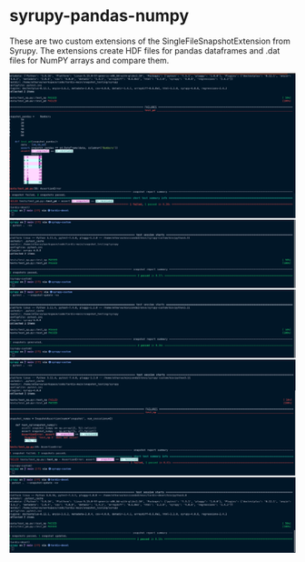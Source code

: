 # syrupy-pandas-numpy

These are two custom extensions of the SingleFileSnapshotExtension from Syrupy.
The extensions create HDF files for pandas dataframes and .dat files for NumPY arrays and compare them.

![](https://github.com/atharva-2001/syrupy-pandas-numpy/blob/f8b51c3e046e403adfe56e0b2339af3f952a0b64/images/pandas-error.png)
![](https://github.com/atharva-2001/syrupy-pandas-numpy/blob/f8b51c3e046e403adfe56e0b2339af3f952a0b64/images/snap-check-true.png)
![](https://github.com/atharva-2001/syrupy-pandas-numpy/blob/f8b51c3e046e403adfe56e0b2339af3f952a0b64/images/snap-generated.png)
![](https://github.com/atharva-2001/syrupy-pandas-numpy/blob/f8b51c3e046e403adfe56e0b2339af3f952a0b64/images/snap-not-found.png)
![](https://github.com/atharva-2001/syrupy-pandas-numpy/blob/f8b51c3e046e403adfe56e0b2339af3f952a0b64/images/snapshot-updated.png)